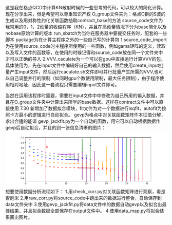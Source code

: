 这是我在格点QCD中计算KN散射时候的一些思考的代码，可以较大的简化计算。现在分享出来，但是希望可以尊重知识产权
O_group文件夹为：格点O群的S波的生成以及用对称性约化关联函数抽取contract_base的方法
source_code文件为我常用的0，1，2动量的收缩程序（KN），并且在高动量情况下分为base简化以及nobase原始计算的版本
run_sbatch为当你在服务器中要提交任务时，配套的一些脚本
package为在计算主程序之外的一些自己写的计算包
    1.source_code_import为在使用source_code时主程序所使用的一些函数，例如gama矩阵的定义，读取以及写入文件的函数等，在使用的时候记得和source_code放在同一个文件夹中才可以正确的导入
    2.VVV_caculate为一个可以在gpu中直接运行计算VVV的包，具体使用为，先在input文件中编辑好自己的输入数据，然后使用create_input批量产生input文件，然后运行caculate.sh文件即可并行批量产生所需的VVV,也可以自己调整并行的限制（如同时gpu个数使用限制，最大任务限制），由于程序使用相对地址，因此这一套流程只需要编辑input文件即可。

当然在运用该程序时需要，需要在input文件中中修改为自己所用的输入数据，并且在O_group文件夹中计算出来所学的base数据。这样在contract文件中可以直接使用
7.30
新增加了数据拟合模块，fit文件为对一个数据进行lsqfit，autofit为按照卡方最小的逻辑进行自动拟合。
gevp为格点中对关联函数矩阵作本征值分解，求出合适的能谱
gevp_jackfit.py为一个自动的函数，用它可以自动根据数据作gevp后自动拟合，并且的到一张信息清晰的图片：
![Alt text](data_analysis/output/00_lam_jack.png)
想要使用数据分析流程如下：
1.用check_corr.py对关联函数矩阵进行观察，看是否厄米
2.用raw_corr.py将source_code中跑出来的数据进行整合，自动保存到data文件夹中
3.使用gevp_jackfit.py将data文件中的数据自动gevp以及拟合出最佳结果，并且拟合数据全部保存在output文件中。
4.使用data_map.py将拟合结果画出图片。